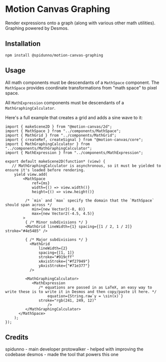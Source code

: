 # Motion Canvas Graphing
Render expressions onto a graph (along with various other math utilities). Graphing powered by Desmos.
## Installation
`npm install @spidunno/motion-canvas-graphing`
## Usage
All math components must be descendants of a `MathSpace` component. The `MathSpace` provides coordinate transformations from "math space" to pixel space.

All `MathExpression` components must be descendants of a `MathGraphingCalculator`.
 
Here's a full example that creates a grid and adds a sine wave to it:
```tsx
import { makeScene2D } from "@motion-canvas/2d";
import { MathSpace } from "../components/MathSpace";
import { MathGrid } from "../components/MathGrid";
import { createRef, createSignal } from "@motion-canvas/core";
import { MathGraphingCalculator } from "../components/MathGraphingCalculator";
import { MathExpression } from "../components/MathExpression";

export default makeScene2D(function* (view) {
   // MathGraphingCalculator is asynchronous, so it must be yielded to ensure it's loaded before rendering.
	yield view.add(
		<MathSpace
			ref={ms}
			width={() => view.width()}
			height={() => view.height()}

         /* `min` and `max` specify the domain that the `MathSpace` should span across */
			min={new Vector2(-8, 8)}
			max={new Vector2(-4.5, 4.5)}
		>
         { /* Minor subdivisions */ }
         <MathGrid lineWidth={1} spacing={[1 / 2, 1 / 2]} stroke="#4e5485" />
         
         { /* Major subdivisions */ }
		   <MathGrid
			   lineWidth={2}
			   spacing={[1, 1]}
			   stroke="#919cff"
			   xAxisStroke={"#f27949"}
			   yAxisStroke={"#71e377"}
		   />

         <MathGraphingCalculator>
            <MathExpression
               /* equations are passed in as LaTeX, an easy way to write these is to write it in Desmos and then copy/paste it here. */
				   equation={String.raw`y = \sin(x)`}
               stroke="rgb(241, 249, 12)"
				   />
         </MathGraphingCalculator>
      </MathSpace>
	);
});

```

## Credits
spidunno - main developer
protowalker - helped with improving the codebase
desmos - made the tool that powers this one